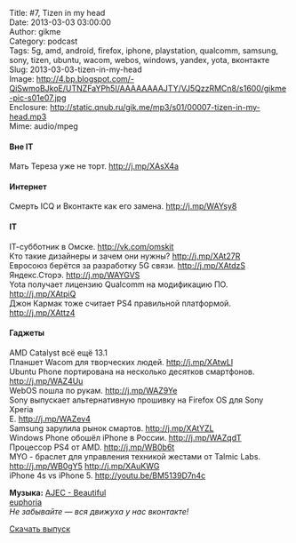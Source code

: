 Title: #7, Tizen in my head  
Date: 2013-03-03 03:00:00  
Author: gikme  
Category: podcast  
Tags: 5g, amd, android, firefox, iphone, playstation, qualcomm, samsung, sony, tizen, ubuntu, wacom, webos, windows, yandex, yota, вконтакте  
Slug: 2013-03-03-tizen-in-my-head  
Image: http://4.bp.blogspot.com/-QiSwmoBJkoE/UTNZFaYPh5I/AAAAAAAAJTY/VJ5QzzRMCn8/s1600/gikme-pic-s01e07.jpg  
Enclosure: http://static.qnub.ru/gik.me/mp3/s01/00007-tizen-in-my-head.mp3  
Mime: audio/mpeg

#### Вне IT 

Мать Тереза уже не торт. <http://j.mp/XAsX4a>

#### Интернет 

Смерть ICQ и Вконтакте как его замена. <http://j.mp/WAYsy8> 

#### IT

IT-cубботник в Омске. <http://vk.com/omskit>  
Кто такие дизайнеры и зачем они нужны? <http://j.mp/XAt27R>  
Евросоюз берётся за разработку 5G связи. <http://j.mp/XAtdzS>  
Яндекс.Сторэ. <http://j.mp/WAYGVS>  
Yota получает лицензию Qualcomm на модификацию ПО.  
<http://j.mp/XAtpiQ>  
Джон Кармак тоже считает PS4 правильной платформой.  
<http://j.mp/XAttz4> 

#### Гаджеты 

AMD Catalyst всё ещё 13.1  
Планшет Wacom для творческих людей. <http://j.mp/XAtwLl>  
Ubuntu Phone портирована на несколько десятков смартфонов.  
<http://j.mp/WAZ4Uu>  
WebOS пошла по рукам. <http://j.mp/WAZ9Ye>  
Sony выпускает альтернативную прошивку на Firefox OS для Sony Xperia  
E. <http://j.mp/WAZev4>  
Samsung зарулила рынок смартов. <http://j.mp/XAtYZL>  
Windows Phone обошёл iPhone в России. <http://j.mp/WAZqdT>  
Процессор PS4 от AMD. <http://j.mp/WB0b6t>  
MYO - браслет для управления техникой жестами от Talmic Labs.  
<http://j.mp/WB0gY5> <http://j.mp/XAuKWG>  
iPhone 4s vs iPhone 5. <http://youtu.be/BM5139D7n4c>

**Музыка:** [AJEC - Beautiful  
euphoria](http://promodj.com/amurstar/tracks/3834716/AJEC_Beautiful_euphoria)  
*Не забывайте — вся движуха у нас вконтакте!*

[Скачать выпуск](http://static.qnub.ru/gik.me/mp3/s01/00007-tizen-in-my-head.mp3)

